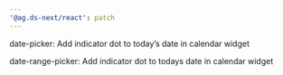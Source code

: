 ```yaml
---
'@ag.ds-next/react': patch
---
```


date-picker: Add indicator dot to today’s date in calendar widget

date-range-picker: Add indicator dot to todays date in calendar widget
